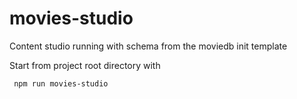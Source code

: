 # movies-studio

Content studio running with schema from the moviedb init template

Start from project root directory with

     npm run movies-studio
